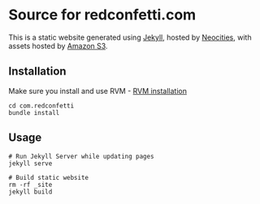 # Source for redconfetti.com

This is a static website generated using [Jekyll](https://jekyllrb.com/), hosted by [Neocities](https://neocities.org/),
with assets hosted by [Amazon S3](https://aws.amazon.com/s3/).

## Installation

Make sure you install and use RVM - [RVM installation](https://rvm.io/rvm/install)

```shell
cd com.redconfetti
bundle install
```

## Usage

```shell
# Run Jekyll Server while updating pages
jekyll serve

# Build static website
rm -rf _site
jekyll build
```
